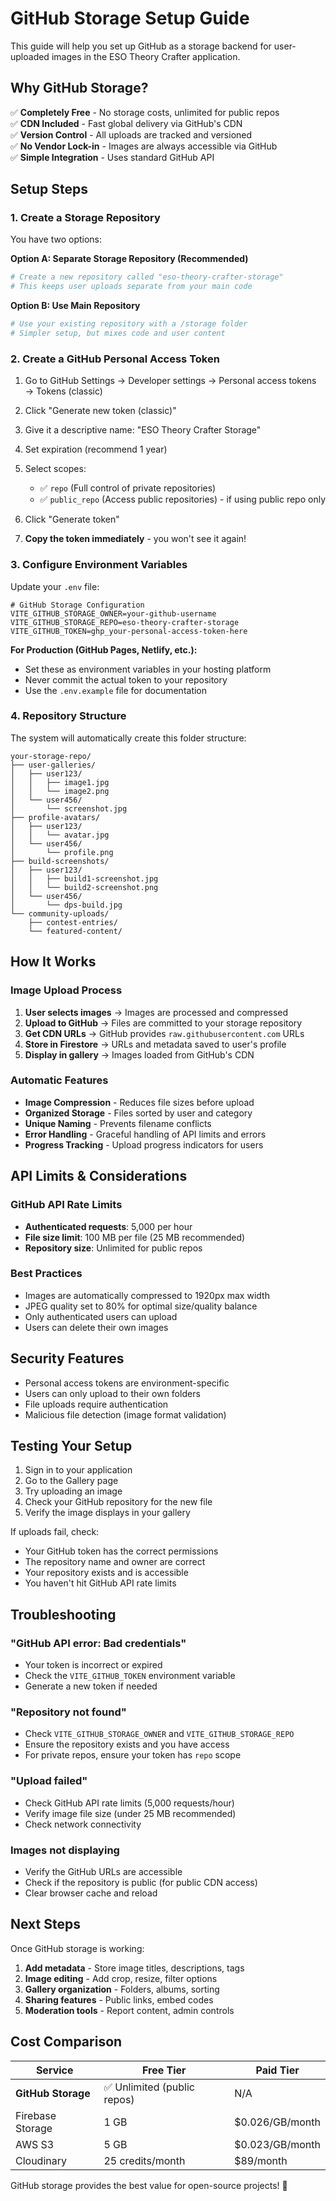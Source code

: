 # GitHub Storage Setup Guide

This guide will help you set up GitHub as a storage backend for user-uploaded images in the ESO Theory Crafter application.

## Why GitHub Storage?

✅ **Completely Free** - No storage costs, unlimited for public repos  
✅ **CDN Included** - Fast global delivery via GitHub's CDN  
✅ **Version Control** - All uploads are tracked and versioned  
✅ **No Vendor Lock-in** - Images are always accessible via GitHub  
✅ **Simple Integration** - Uses standard GitHub API  

## Setup Steps

### 1. Create a Storage Repository

You have two options:

**Option A: Separate Storage Repository (Recommended)**
```bash
# Create a new repository called "eso-theory-crafter-storage"
# This keeps user uploads separate from your main code
```

**Option B: Use Main Repository**
```bash
# Use your existing repository with a /storage folder
# Simpler setup, but mixes code and user content
```

### 2. Create a GitHub Personal Access Token

1. Go to GitHub Settings → Developer settings → Personal access tokens → Tokens (classic)
2. Click "Generate new token (classic)"
3. Give it a descriptive name: "ESO Theory Crafter Storage"
4. Set expiration (recommend 1 year)
5. Select scopes:
   - ✅ `repo` (Full control of private repositories)
   - ✅ `public_repo` (Access public repositories) - if using public repo only

6. Click "Generate token"
7. **Copy the token immediately** - you won't see it again!

### 3. Configure Environment Variables

Update your `.env` file:

```env
# GitHub Storage Configuration
VITE_GITHUB_STORAGE_OWNER=your-github-username
VITE_GITHUB_STORAGE_REPO=eso-theory-crafter-storage
VITE_GITHUB_TOKEN=ghp_your-personal-access-token-here
```

**For Production (GitHub Pages, Netlify, etc.):**
- Set these as environment variables in your hosting platform
- Never commit the actual token to your repository
- Use the `.env.example` file for documentation

### 4. Repository Structure

The system will automatically create this folder structure:

```
your-storage-repo/
├── user-galleries/
│   ├── user123/
│   │   ├── image1.jpg
│   │   └── image2.png
│   └── user456/
│       └── screenshot.jpg
├── profile-avatars/
│   ├── user123/
│   │   └── avatar.jpg
│   └── user456/
│       └── profile.png
├── build-screenshots/
│   ├── user123/
│   │   ├── build1-screenshot.jpg
│   │   └── build2-screenshot.png
│   └── user456/
│       └── dps-build.jpg
└── community-uploads/
    ├── contest-entries/
    └── featured-content/
```

## How It Works

### Image Upload Process

1. **User selects images** → Images are processed and compressed
2. **Upload to GitHub** → Files are committed to your storage repository
3. **Get CDN URLs** → GitHub provides `raw.githubusercontent.com` URLs
4. **Store in Firestore** → URLs and metadata saved to user's profile
5. **Display in gallery** → Images loaded from GitHub's CDN

### Automatic Features

- **Image Compression** - Reduces file sizes before upload
- **Organized Storage** - Files sorted by user and category
- **Unique Naming** - Prevents filename conflicts
- **Error Handling** - Graceful handling of API limits and errors
- **Progress Tracking** - Upload progress indicators for users

## API Limits & Considerations

### GitHub API Rate Limits
- **Authenticated requests**: 5,000 per hour
- **File size limit**: 100 MB per file (25 MB recommended)
- **Repository size**: Unlimited for public repos

### Best Practices
- Images are automatically compressed to 1920px max width
- JPEG quality set to 80% for optimal size/quality balance
- Only authenticated users can upload
- Users can delete their own images

## Security Features

- Personal access tokens are environment-specific
- Users can only upload to their own folders
- File uploads require authentication
- Malicious file detection (image format validation)

## Testing Your Setup

1. Sign in to your application
2. Go to the Gallery page
3. Try uploading an image
4. Check your GitHub repository for the new file
5. Verify the image displays in your gallery

If uploads fail, check:
- Your GitHub token has the correct permissions
- The repository name and owner are correct
- Your repository exists and is accessible
- You haven't hit GitHub API rate limits

## Troubleshooting

### "GitHub API error: Bad credentials"
- Your token is incorrect or expired
- Check the `VITE_GITHUB_TOKEN` environment variable
- Generate a new token if needed

### "Repository not found"
- Check `VITE_GITHUB_STORAGE_OWNER` and `VITE_GITHUB_STORAGE_REPO`
- Ensure the repository exists and you have access
- For private repos, ensure your token has `repo` scope

### "Upload failed"
- Check GitHub API rate limits (5,000 requests/hour)
- Verify image file size (under 25 MB recommended)
- Check network connectivity

### Images not displaying
- Verify the GitHub URLs are accessible
- Check if the repository is public (for public CDN access)
- Clear browser cache and reload

## Next Steps

Once GitHub storage is working:

1. **Add metadata** - Store image titles, descriptions, tags
2. **Image editing** - Add crop, resize, filter options
3. **Gallery organization** - Folders, albums, sorting
4. **Sharing features** - Public links, embed codes
5. **Moderation tools** - Report content, admin controls

## Cost Comparison

| Service | Free Tier | Paid Tier |
|---------|-----------|-----------|
| **GitHub Storage** | ✅ Unlimited (public repos) | N/A |
| Firebase Storage | 1 GB | $0.026/GB/month |
| AWS S3 | 5 GB | $0.023/GB/month |
| Cloudinary | 25 credits/month | $89/month |

GitHub storage provides the best value for open-source projects! 🎉
